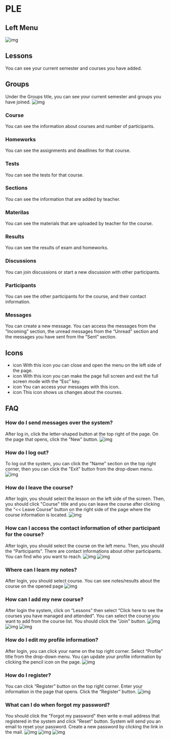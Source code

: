 # PLE

 ## Left Menu
![img](./public/SolMenu.png)

## Lessons
You can see your current semester and courses you have added.
## Groups
Under the Groups title, you can see your current semester and groups you have joined.
![img](./public/Gruplar.png)

### Course
You can see the information about courses and number of participants.

### Homeworks
You can see the assignments and deadlines for that course.

### Tests
You can see the tests for that course.

### Sections
You can see the information that are added by teacher.

### Materilas
You can see the materials that are uploaded by teacher for the course.

### Results
You can see the results of exam and homeworks.

### Discussions
You can join discussions or start a new discussion with other participants.

### Participants
You can see the other participants for the course, and their contact information.

### Messages
You can create a new message. You can access the messages from the ”Incoming” section, the unread messages from the “Unread” section and the messages you have sent from the “Sent” section.

## Icons
- icon
With this icon you can close and open the menu on the left side of the page.
- icon
With this icon you can make the page full screen and exit the full screen mode with the “Esc” key.
- icon
You can access your messages with this icon.
- icon
This icon shows us changes about the courses.

## FAQ
### How do I send messages over the system?
After log in, click the letter-shaped button at the top right of the page. On the page that opens, click the "New" button.
![img](./public/SSS1.png)

###  How do I log out?
To log out the system, you can click the "Name" section on the top right corner, then you can click the "Exit" button from the drop-down menu.
![img](./public/SSS2.png)

### How do I leave the course?
After login, you should select the lesson on the left side of the screen. Then, you should click "Course" title and you can leave the course after clicking the “<< Leave Course” button on the right side of the page where the course information is located.
![img](./public/SSS3.png)

### How can I access the contact information of other participant for the course?
After login, you should select the course on the left menu. Then, you should the "Participants". There are contact informations about other participants. You can find who you want to reach.
![img](./public/SSS4.png)
![img](./public/SSS5.png)

### Where can I learn my notes?
After login, you should select course. You can see notes/results about the course on the opened page
![img](./public/SSS6.png)

### How can I add my new course?
After login the system, click on “Lessons” then select “Click here to see the courses you have managed and attended". You can select the course you want to add from the course list. You should click the "Join" button.
![img](./public/SSS7.png)
![img](./public/SSS8.png)
![img](./public/SSS9.png)

### How do I edit my profile information?
After login, you can click your name on the top right corner. Select “Profile" title from the drop-down menu. You can update your profile information by clicking the pencil icon on the page.
![img](./public/SSS10.png)

### How do I register?
You can click “Register” button on the top right corner. Enter your information in the page that opens. Click the “Register” button.
![img](./public/SSS11.png)

### What can I do when forgot my password?
You should click the "Forgot my password" then write e-mail address that registered in the system and click "Reset" button. System will send you an email to reset your password. Create a new password by clicking the link in the mail.
![img](./public/SSS12.png)
![img](./public/SSS13.png)
![img](./public/SSS14.png)


